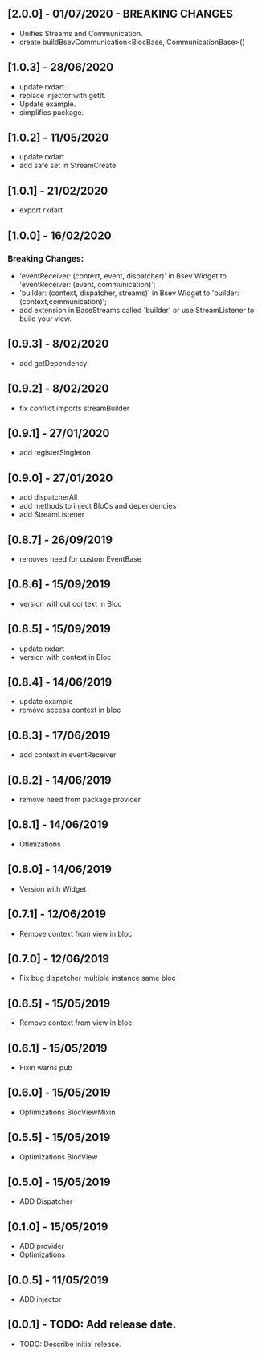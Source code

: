 ## [2.0.0] - 01/07/2020 - BREAKING CHANGES

* Unifies Streams and Communication.
* create buildBsevCommunication<BlocBase, CommunicationBase>()

## [1.0.3] - 28/06/2020

* update rxdart.
* replace injector with getIt.
* Update example.
* simplifies package.

## [1.0.2] - 11/05/2020

* update rxdart
* add safe set in StreamCreate

## [1.0.1] - 21/02/2020

* export rxdart

## [1.0.0] - 16/02/2020

### Breaking Changes: 
- 'eventReceiver: (context, event, dispatcher)' in Bsev Widget to 'eventReceiver: (event, communication)';
- 'builder: (context, dispatcher, streams)' in Bsev Widget to 'builder: (context,communication)';
- add extension in BaseStreams called 'builder' or use StreamListener to build your view.

## [0.9.3] - 8/02/2020

* add getDependency

## [0.9.2] - 8/02/2020

* fix conflict imports streamBuilder

## [0.9.1] - 27/01/2020

* add registerSingleton

## [0.9.0] - 27/01/2020

* add dispatcherAll
* add methods to inject BloCs and dependencies
* add StreamListener

## [0.8.7] - 26/09/2019

* removes need for custom EventBase

## [0.8.6] - 15/09/2019

* version without context in Bloc

## [0.8.5] - 15/09/2019

* update rxdart
* version with context in Bloc

## [0.8.4] - 14/06/2019

* update example
* remove access context in bloc

## [0.8.3] - 17/06/2019

* add context in eventReceiver

## [0.8.2] - 14/06/2019

* remove need from package provider

## [0.8.1] - 14/06/2019

* Otimizations

## [0.8.0] - 14/06/2019

* Version with Widget

## [0.7.1] - 12/06/2019

* Remove context from view in bloc

## [0.7.0] - 12/06/2019

* Fix bug dispatcher multiple instance same bloc

## [0.6.5] - 15/05/2019

* Remove context from view in bloc

## [0.6.1] - 15/05/2019

* Fixin warns pub

## [0.6.0] - 15/05/2019

* Optimizations BlocViewMixin

## [0.5.5] - 15/05/2019

* Optimizations BlocView

## [0.5.0] - 15/05/2019

* ADD Dispatcher

## [0.1.0] - 15/05/2019

* ADD provider
* Optimizations

## [0.0.5] - 11/05/2019

* ADD injector

## [0.0.1] - TODO: Add release date.

* TODO: Describe initial release.
